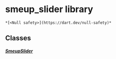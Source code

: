 


# smeup_slider library






    *[<Null safety>](https://dart.dev/null-safety)*





## Classes

##### [SmeupSlider](../smeup_widgets_smeup_slider/SmeupSlider-class.md)



 















